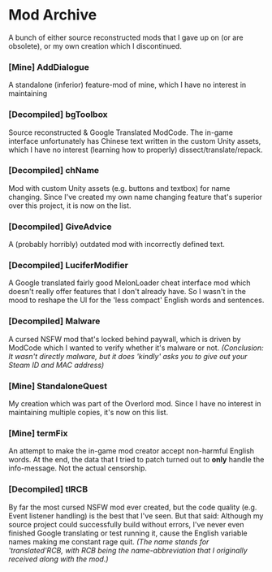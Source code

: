 # Mod Archive
A bunch of either source reconstructed mods that I gave up on (or are obsolete), or my own creation which I discontinued.

### [Mine] AddDialogue
A standalone (inferior) feature-mod of mine, which I have no interest in maintaining

### [Decompiled] bgToolbox
Source reconstructed & Google Translated ModCode. The in-game interface unfortunately has Chinese text written in the custom Unity assets, which I have no interest (learning how to properly) dissect/translate/repack.

### [Decompiled] chName
Mod with custom Unity assets (e.g. buttons and textbox) for name changing. Since I've created my own name changing feature that's superior over this project, it is now on the list.

### [Decompiled] GiveAdvice
A (probably horribly) outdated mod with incorrectly defined text.

### [Decompiled] LuciferModifier
A Google translated fairly good MelonLoader cheat interface mod which doesn't really offer features that I don't already have. So I wasn't in the mood to reshape the UI for the 'less compact' English words and sentences.

### [Decompiled] Malware
A cursed NSFW mod that's locked behind paywall, which is driven by ModCode which I wanted to verify whether it's malware or not. *(Conclusion: It wasn't directly malware, but it does 'kindly' asks you to give out your Steam ID and MAC address)*

### [Mine] StandaloneQuest
My creation which was part of the Overlord mod. Since I have no interest in maintaining multiple copies, it's now on this list.

### [Mine] termFix
An attempt to make the in-game mod creator accept non-harmful English words. At the end, the data that I tried to patch turned out to **only** handle the info-message. Not the actual censorship.

### [Decompiled] tlRCB
By far the most cursed NSFW mod ever created, but the code quality (e.g. Event listener handling) is the best that I've seen. But that said: Although my source project could successfully build without errors, I've never even finished Google translating or test running it, cause the English variable names making me constant rage quit. *(The name stands for 'translated'RCB, with RCB being the name-abbreviation that I originally received along with the mod.)*
